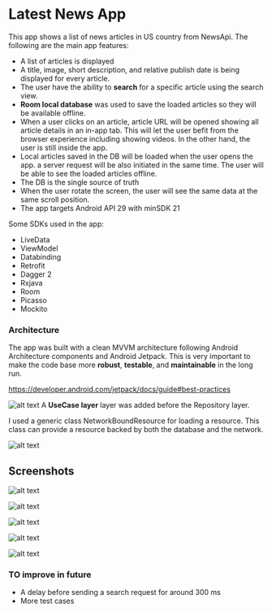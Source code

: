 
# Latest News App
This app shows a list of news articles in US country from NewsApi. The following are the main app features:
* A list of articles is displayed
* A title, image, short description, and relative publish date is being displayed for every article.
* The user have the ability to **search** for a specific article using the search view.
* **Room local database** was used to save the loaded articles so they will be available offline.
* When a user clicks on an article, article URL will be opened showing all article details in an in-app tab.
This will let the user befit from the browser experience including showing videos. 
In the other hand, the user is still inside the app.
* Local articles saved in the DB will be loaded when the user opens the app. a server request will be also initiated in the same time.
The user will be able to see the loaded articles offline.
* The DB is the single source of truth
* When the user rotate the screen, the user will see the same data at the same scroll position.
* The app targets Android API 29 with minSDK 21


Some SDKs used in the app:
- LiveData
- ViewModel
- Databinding
- Retrofit
- Dagger 2
- Rxjava
- Room
- Picasso 
- Mockito


### Architecture 
 The app was built with a clean MVVM architecture following Android Architecture components and Android Jetpack.
 This is very important to make the code base more **robust**, **testable**, and **maintainable** in the long run. 

https://developer.android.com/jetpack/docs/guide#best-practices

![alt text](https://developer.android.com/topic/libraries/architecture/images/final-architecture.png)
A **UseCase layer** layer was added before the Repository layer.


I used a generic class NetworkBoundResource for loading a resource. 
This class can provide a resource backed by both the database and the network.

![alt text](https://developer.android.com/topic/libraries/architecture/images/network-bound-resource.png)


## Screenshots
![alt text](https://github.com/islamassi/NewsApi/tree/greenelyTask/screenshots/1.jpg)

![alt text](https://github.com/islamassi/NewsApi/tree/greenelyTask/screenshots/3.jpg)

![alt text](https://github.com/islamassi/NewsApi/tree/greenelyTask/screenshots/5.jpg)

![alt text](https://github.com/islamassi/NewsApi/tree/greenelyTask/screenshots/7.jpg)

![alt text](https://github.com/islamassi/NewsApi/tree/greenelyTask/screenshots/2.jpg)


### TO improve in future
- A delay before sending a search request for around 300 ms
- More test cases